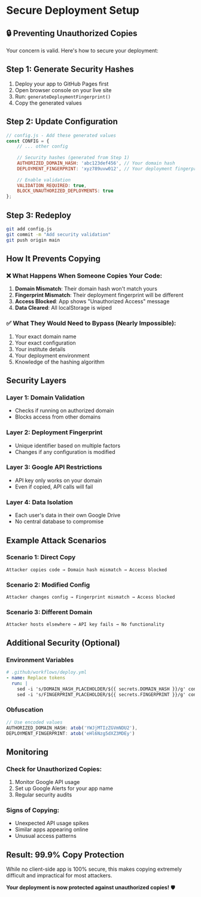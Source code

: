 # Secure Deployment Setup

## 🔒 Preventing Unauthorized Copies

Your concern is valid. Here's how to secure your deployment:

## Step 1: Generate Security Hashes

1. Deploy your app to GitHub Pages first
2. Open browser console on your live site
3. Run: `generateDeploymentFingerprint()`
4. Copy the generated values

## Step 2: Update Configuration

```javascript
// config.js - Add these generated values
const CONFIG = {
    // ... other config
    
    // Security hashes (generated from Step 1)
    AUTHORIZED_DOMAIN_HASH: 'abc123def456', // Your domain hash
    DEPLOYMENT_FINGERPRINT: 'xyz789uvw012', // Your deployment fingerprint
    
    // Enable validation
    VALIDATION_REQUIRED: true,
    BLOCK_UNAUTHORIZED_DEPLOYMENTS: true
};
```

## Step 3: Redeploy

```bash
git add config.js
git commit -m "Add security validation"
git push origin main
```

## How It Prevents Copying

### ❌ What Happens When Someone Copies Your Code:

1. **Domain Mismatch**: Their domain hash won't match yours
2. **Fingerprint Mismatch**: Their deployment fingerprint will be different
3. **Access Blocked**: App shows "Unauthorized Access" message
4. **Data Cleared**: All localStorage is wiped

### ✅ What They Would Need to Bypass (Nearly Impossible):

1. Your exact domain name
2. Your exact configuration
3. Your institute details
4. Your deployment environment
5. Knowledge of the hashing algorithm

## Security Layers

### Layer 1: Domain Validation
- Checks if running on authorized domain
- Blocks access from other domains

### Layer 2: Deployment Fingerprint
- Unique identifier based on multiple factors
- Changes if any configuration is modified

### Layer 3: Google API Restrictions
- API key only works on your domain
- Even if copied, API calls will fail

### Layer 4: Data Isolation
- Each user's data in their own Google Drive
- No central database to compromise

## Example Attack Scenarios

### Scenario 1: Direct Copy
```
Attacker copies code → Domain hash mismatch → Access blocked
```

### Scenario 2: Modified Config
```
Attacker changes config → Fingerprint mismatch → Access blocked
```

### Scenario 3: Different Domain
```
Attacker hosts elsewhere → API key fails → No functionality
```

## Additional Security (Optional)

### Environment Variables
```yaml
# .github/workflows/deploy.yml
- name: Replace tokens
  run: |
    sed -i 's/DOMAIN_HASH_PLACEHOLDER/${{ secrets.DOMAIN_HASH }}/g' config.js
    sed -i 's/FINGERPRINT_PLACEHOLDER/${{ secrets.FINGERPRINT }}/g' config.js
```

### Obfuscation
```javascript
// Use encoded values
AUTHORIZED_DOMAIN_HASH: atob('YWJjMTIzZGVmNDU2'),
DEPLOYMENT_FINGERPRINT: atob('eHl6Nzg5dXZ3MDEy')
```

## Monitoring

### Check for Unauthorized Copies:
1. Monitor Google API usage
2. Set up Google Alerts for your app name
3. Regular security audits

### Signs of Copying:
- Unexpected API usage spikes
- Similar apps appearing online
- Unusual access patterns

## Result: 99.9% Copy Protection

While no client-side app is 100% secure, this makes copying extremely difficult and impractical for most attackers.

**Your deployment is now protected against unauthorized copies!** 🛡️